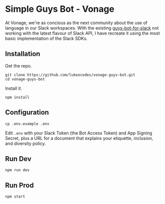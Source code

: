 # Simple Guys Bot - Vonage

At Vonage, we're as concious as the next community about the use of language in our Slack workspaces. With the existing [guys-bot-for-slack](https://glitch.com/~guys-bot-for-slack) not working with the latest flavour of Slack API, I have recreate it using the most basic implementation of the Slack SDKs.

## Installation

Get the repo.

```shell
git clone https://github.com/lukeocodes/vonage-guys-bot.git
cd vonage-guys-bot
```

Install it.

```shell
npm install
```

## Configuration

```shell
cp .env.example .env
```

Edit `.env` with your Slack Token (the Bot Access Token) and App Signing Secret, plus a URL for a document that explains your etiquette, inclusion, and diversity policy.

## Run Dev

```shell
npm run dev
```

## Run Prod

```shell
npm start
```